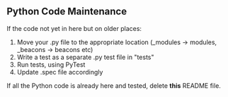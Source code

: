 ## Python Code Maintenance

If the code not yet in here but on older places:

1. Move your .py file to the appropriate location (_modules -> modules, _beacons -> beacons etc)
2. Write a test as a separate .py test file in "tests"
3. Run tests, using PyTest
4. Update .spec file accordingly

If all the Python code is already here and tested, delete __this__ README file.
